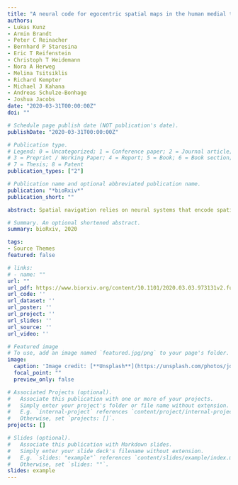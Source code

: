 ```yaml
---
title: "A neural code for egocentric spatial maps in the human medial temporal lobe"
authors:
- Lukas Kunz
- Armin Brandt
- Peter C Reinacher
- Bernhard P Staresina
- Eric T Reifenstein
- Christoph T Weidemann
- Nora A Herweg
- Melina Tsitsiklis
- Richard Kempter
- Michael J Kahana
- Andreas Schulze-Bonhage
- Joshua Jacobs
date: "2020-03-31T00:00:00Z"
doi: ""

# Schedule page publish date (NOT publication's date).
publishDate: "2020-03-31T00:00:00Z"

# Publication type.
# Legend: 0 = Uncategorized; 1 = Conference paper; 2 = Journal article;
# 3 = Preprint / Working Paper; 4 = Report; 5 = Book; 6 = Book section;
# 7 = Thesis; 8 = Patent
publication_types: ["2"]

# Publication name and optional abbreviated publication name.
publication: "*bioRxiv*"
publication_short: ""

abstract: Spatial navigation relies on neural systems that encode spatial information relative to the external world or relative to the navigating organism. Ever since the proposal of cognitive maps, the neuroscience of spatial navigation has focused on allocentric (world-referenced) representations such as place cells. Here, using single-neuron recordings during virtual navigation, we reveal a neural code for egocentric (self-centered) spatial information in humans: “anchor cells” represent egocentric directions towards proximal “anchor points” located in the environmental center or periphery. Anchor cells were abundant in parahippocampal cortex, supported full vectorial representations of egocentric space, and were integrated into a neural memory network. Anchor cells may thus facilitate egocentric navigation strategies, assist in transforming percepts into allocentric spatial representations, and may underlie the first-person perspective in episodic memories..

# Summary. An optional shortened abstract.
summary: bioRxiv, 2020

tags:
- Source Themes
featured: false

# links:
# - name: ""
url: ""
url_pdf: https://www.biorxiv.org/content/10.1101/2020.03.03.973131v2.full.pdf
url_code: ''
url_dataset: ''
url_poster: ''
url_project: ''
url_slides: ''
url_source: ''
url_video: ''

# Featured image
# To use, add an image named `featured.jpg/png` to your page's folder. 
image:
  caption: 'Image credit: [**Unsplash**](https://unsplash.com/photos/jdD8gXaTZsc)'
  focal_point: ""
  preview_only: false

# Associated Projects (optional).
#   Associate this publication with one or more of your projects.
#   Simply enter your project's folder or file name without extension.
#   E.g. `internal-project` references `content/project/internal-project/index.md`.
#   Otherwise, set `projects: []`.
projects: []

# Slides (optional).
#   Associate this publication with Markdown slides.
#   Simply enter your slide deck's filename without extension.
#   E.g. `slides: "example"` references `content/slides/example/index.md`.
#   Otherwise, set `slides: ""`.
slides: example
---
```

